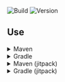 ![Build](../../actions/workflows/build.yml/badge.svg)
![Version](https://img.shields.io/badge/Version-1.0.0-red.svg)

## Use

<details>
  <summary>Maven</summary>

  ```xml
  <repositories>
      <repository>
          <id>lightdream-repo</id>
          <url>https://repo.lightdream.dev/</url>
      </repository>
  </repositories>
  ```
  
  ```xml
  <dependencies>
      <dependency>
          <groupId>dev.lightdream</groupId>
          <artifactId>reflections</artifactId>
          <version>1.0.0</version>
      </dependency>
  </dependencies>
  ```
</details>

<details>
  <summary>Gradle</summary>

  <details>
    <summary>Groovy</summary>

    ```groovy
    repositories {
        maven { url "https://repo.lightdream.dev/" }
    }
    ```
    
    ```groovy
    dependencies {
        implementation "dev.lightdream:reflections:1.0.0"
    }
    ```
  </details>

  <details>
    <summary>Kotlin</summary>

    ```kotlin
    repositories {
        maven("https://repo.lightdream.dev/")
    }
    ```
    
    ```kotlin
    dependencies {
        implementation("dev.lightdream:reflections:1.0.0")
    }
    ```
  </details>

</details>



<details>
  <summary>Maven (jitpack)</summary>

  ```xml
  <repositories>
      <repository>
          <id>jitpack.io</id>
          <url>https://jitpack.io</url>
      </repository>
  </repositories>
  ```
  
  ```xml
  <dependencies>
      <dependency>
          <groupId>com.github.L1ghtDream</groupId>
          <artifactId>reflections</artifactId>
          <version>1.0.0</version>
      </dependency>
  </dependencies>
```
</details>

<details>
  <summary>Gradle (jitpack)</summary>
  <details>
    <summary>Groovy</summary>

    ```groovy
    repositories {
        maven { url "https://jitpack.io" }
    }
    ```
    
    ```groovy
    dependencies {
        implementation "com.github.L1ghtDream:reflections:1.0.0"
    }
    ```
  </details>

  <details>
    <summary>Kotlin</summary>

    ```kotlin
    repositories {
        maven("https://jitpack.io")
    }
    ```
    
    ```kotlin
    dependencies {
        implementation("com.github.L1ghtDream:reflections:1.0.0)
    }
    ```
  </details>

</details>
